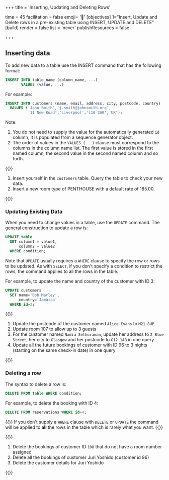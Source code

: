 +++
title = 'Inserting, Updating and Deleting Rows'

time = 45
facilitation = false
emoji= '🧩'
[objectives]
    1="Insert, Update and Delete rows in a pre-existing table using INSERT, UPDATE and DELETE"
[build]
  render = false
  list = 'never'
  publishResources = false

+++

## Inserting data

To add new data to a table use the INSERT command that has the following format:

```sql
INSERT INTO table_name (column_name, ...)
       VALUES (value, ...)
```

For example:

```sql
INSERT INTO customers (name, email, address, city, postcode, country)
  VALUES ('John Smith','j.smith@johnsmith.org',
          '11 New Road','Liverpool','L10 2AB','UK');
```

Note:

1. You do not need to supply the value for the automatically generated `id` column, it is populated from a sequence generator object.
2. The order of values in the `VALUES (...)` clause must correspond to the columns in the column name list. The first value is stored in the first named column, the second value in the second named column and so forth.

{{<note type="exercise" title="Hotel 3">}}

1. Insert yourself in the `customers` table. Query the table to check your new data.
2. Insert a new room type of PENTHOUSE with a default rate of 185.00.

{{</note>}}

### Updating Existing Data

When you need to change values in a table, use the `UPDATE` command. The general construction to update a row is:

```sql
UPDATE table
  SET column1 = value1,
      column2 = value2
  WHERE condition;
```

Note that `UPDATE` usually requires a `WHERE` clause to specify the row or rows to be updated. As with `SELECT`, if you don't specify a condition to restrict the rows, the command applies to all the rows in the table.

For example, to update the name and country of the customer with ID 3:

```sql
UPDATE customers
  SET name='Bob Marley',
      country='Jamaica'
  WHERE id=3;
```

{{<note type="exercise" title="Hotel 4">}}

1.  Update the postcode of the customer named `Alice Evans` to `M21 8UP`
2.  Update room 107 to allow up to 3 guests
3.  For the customer named `Nadia Sethuraman`, update her address to `2 Blue Street`, her city to `Glasgow` and her postcode to `G12 1AB` in one query
4.  Update all the future bookings of customer with ID 96 to 3 nights (starting on the same check-in date) in one query

{{</note>}}

### Deleting a row

The syntax to delete a row is:

```sql
DELETE FROM table WHERE condition;
```

For example, to delete the booking with ID 4:

```sql
DELETE FROM reservations WHERE id=4;
```

{{<note type="tip" title="NOTE">}}
If you don't supply a `WHERE` clause with `DELETE` or `UPDATE` the command will be applied to **all** the rows in the table which is rarely what you want.
{{</note>}}

{{<note type="exercise" title="Hotel 5">}}

1.  Delete the bookings of customer ID `108` that do not have a room number assigned
2.  Delete all the bookings of customer Juri Yoshido (customer id 96)
3.  Delete the customer details for Juri Yoshido

{{</note>}}
